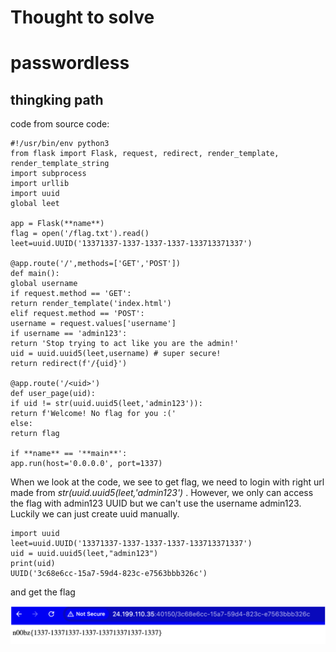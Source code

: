 # Thought to solve

# passwordless

## thingking path

code from source code:

```
#!/usr/bin/env python3
from flask import Flask, request, redirect, render_template, render_template_string
import subprocess
import urllib
import uuid
global leet

app = Flask(**name**)
flag = open('/flag.txt').read()
leet=uuid.UUID('13371337-1337-1337-1337-133713371337')

@app.route('/',methods=['GET','POST'])
def main():
global username
if request.method == 'GET':
return render_template('index.html')
elif request.method == 'POST':
username = request.values['username']
if username == 'admin123':
return 'Stop trying to act like you are the admin!'
uid = uuid.uuid5(leet,username) # super secure!
return redirect(f'/{uid}')

@app.route('/<uid>')
def user_page(uid):
if uid != str(uuid.uuid5(leet,'admin123')):
return f'Welcome! No flag for you :('
else:
return flag

if **name** == '**main**':
app.run(host='0.0.0.0', port=1337)
```

When we look at the code, we see to get flag, we need to login with right url made from _str(uuid.uuid5(leet,'admin123')_ . However, we only can access the flag with admin123 UUID but we can't use the username admin123. Luckily we can just create uuid manually.

```
import uuid
leet=uuid.UUID('13371337-1337-1337-1337-133713371337')
uid = uuid.uuid5(leet,"admin123")
print(uid)
UUID('3c68e6cc-15a7-59d4-823c-e7563bbb326c')
```

and get the flag

![we get the flag](image.png)
